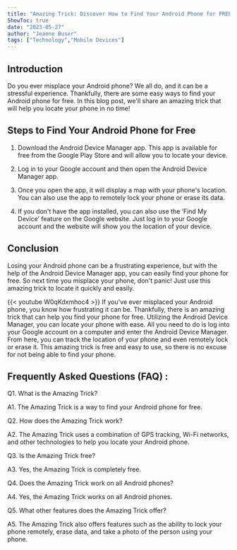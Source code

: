 ```yaml
---
title: "Amazing Trick: Discover How to Find Your Android Phone for FREE!"
ShowToc: true 
date: "2023-05-27"
author: "Jeanne Buser" 
tags: ["Technology","Mobile Devices"]
---
```

## Introduction

Do you ever misplace your Android phone? We all do, and it can be a stressful experience. Thankfully, there are some easy ways to find your Android phone for free. In this blog post, we'll share an amazing trick that will help you locate your phone in no time!

## Steps to Find Your Android Phone for Free

1. Download the Android Device Manager app. This app is available for free from the Google Play Store and will allow you to locate your device.

2. Log in to your Google account and then open the Android Device Manager app.

3. Once you open the app, it will display a map with your phone's location. You can also use the app to remotely lock your phone or erase its data.

4. If you don't have the app installed, you can also use the ‘Find My Device’ feature on the Google website. Just log in to your Google account and the website will show you the location of your device.

## Conclusion

Losing your Android phone can be a frustrating experience, but with the help of the Android Device Manager app, you can easily find your phone for free. So next time you misplace your phone, don't panic! Just use this amazing trick to locate it quickly and easily.

{{< youtube W0qKdxmhoc4 >}} 
If you've ever misplaced your Android phone, you know how frustrating it can be. Thankfully, there is an amazing trick that can help you find your phone for free. Utilizing the Android Device Manager, you can locate your phone with ease. All you need to do is log into your Google account on a computer and enter the Android Device Manager. From here, you can track the location of your phone and even remotely lock or erase it. This amazing trick is free and easy to use, so there is no excuse for not being able to find your phone.

## Frequently Asked Questions (FAQ) :
Q1. What is the Amazing Trick?

A1. The Amazing Trick is a way to find your Android phone for free.

Q2. How does the Amazing Trick work?

A2. The Amazing Trick uses a combination of GPS tracking, Wi-Fi networks, and other technologies to help you locate your Android phone.

Q3. Is the Amazing Trick free?

A3. Yes, the Amazing Trick is completely free.

Q4. Does the Amazing Trick work on all Android phones?

A4. Yes, the Amazing Trick works on all Android phones.

Q5. What other features does the Amazing Trick offer?

A5. The Amazing Trick also offers features such as the ability to lock your phone remotely, erase data, and take a photo of the person using your phone.


